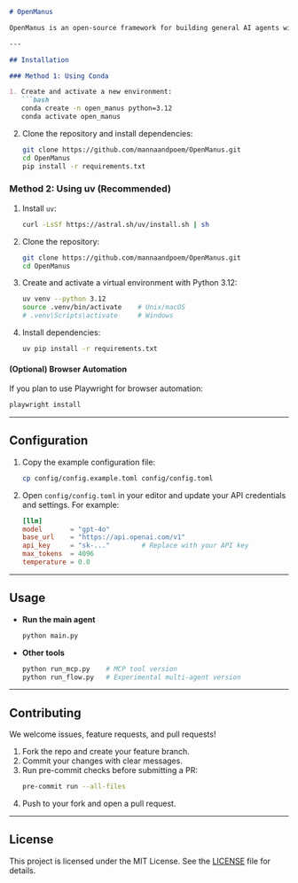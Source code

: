 ```markdown
# OpenManus

OpenManus is an open-source framework for building general AI agents without restrictions.

---

## Installation

### Method 1: Using Conda

1. Create and activate a new environment:
   ```bash
   conda create -n open_manus python=3.12
   conda activate open_manus
   ```
2. Clone the repository and install dependencies:
   ```bash
   git clone https://github.com/mannaandpoem/OpenManus.git
   cd OpenManus
   pip install -r requirements.txt
   ```

### Method 2: Using uv (Recommended)

1. Install `uv`:
   ```bash
   curl -LsSf https://astral.sh/uv/install.sh | sh
   ```
2. Clone the repository:
   ```bash
   git clone https://github.com/mannaandpoem/OpenManus.git
   cd OpenManus
   ```
3. Create and activate a virtual environment with Python 3.12:
   ```bash
   uv venv --python 3.12
   source .venv/bin/activate    # Unix/macOS
   # .venv\Scripts\activate     # Windows
   ```
4. Install dependencies:
   ```bash
   uv pip install -r requirements.txt
   ```

#### (Optional) Browser Automation

If you plan to use Playwright for browser automation:
```bash
playwright install
```

---

## Configuration

1. Copy the example configuration file:
   ```bash
   cp config/config.example.toml config/config.toml
   ```
2. Open `config/config.toml` in your editor and update your API credentials and settings. For example:
   ```toml
   [llm]
   model       = "gpt-4o"
   base_url    = "https://api.openai.com/v1"
   api_key     = "sk-..."        # Replace with your API key
   max_tokens  = 4096
   temperature = 0.0
   ```

---

## Usage

- **Run the main agent**  
  ```bash
  python main.py
  ```
- **Other tools**  
  ```bash
  python run_mcp.py    # MCP tool version
  python run_flow.py   # Experimental multi-agent version
  ```

---

## Contributing

We welcome issues, feature requests, and pull requests!

1. Fork the repo and create your feature branch.
2. Commit your changes with clear messages.
3. Run pre-commit checks before submitting a PR:
   ```bash
   pre-commit run --all-files
   ```
4. Push to your fork and open a pull request.

---

## License

This project is licensed under the MIT License. See the [LICENSE](LICENSE) file for details.
```
